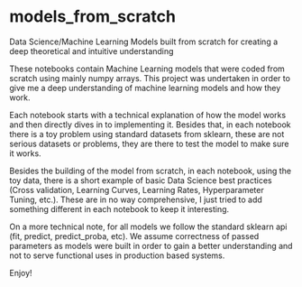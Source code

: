 # models_from_scratch
Data Science/Machine Learning Models built from scratch for creating a deep theoretical and intuitive understanding

These notebooks contain Machine Learning models that were coded from scratch using mainly numpy arrays. This project was undertaken in order to give me a deep understanding of machine learning models and how they work. 

Each notebook starts with a technical explanation of how the model works and then directly dives in to implementing it. Besides that, in each notebook there is a toy problem using standard datasets from sklearn, these are not serious datasets or problems, they are there to test the model to make sure it works.

Besides the building of the model from scratch, in each notebook, using the toy data, there is a short example of basic Data Science best practices (Cross validation, Learning Curves, Learning Rates, Hyperparameter Tuning, etc.). These are in no way comprehensive, I just tried to add something different in each notebook to keep it interesting.

On a more technical note, for all models we follow the standard sklearn api (fit, predict, predict_proba, etc). We assume correctness of passed parameters as models were built in order to gain a better understanding and not to serve functional uses in production based systems. 

Enjoy!

